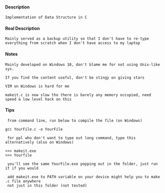#### Description

	Implementation of Data Structure in C

#### Real Description

	Mainly served as a backup utility so that I don't have to re-type
	everything from scratch when I don't have access to my laptop

#### Notes

	Mainly developed on Windows 10, don't blame me for not using Unix-like sys.

	If you find the content useful, don't be stingy on giving stars

	VIM on Windows is hard for me

	makeit.c is now slow tho there is barely any memory occupied, need speed & low level hack on this

#### Tips

     from command line, run below to compile the file (on Windows)

	gcc YourFile.c -o YourFile

     for ppl who don't want to type out long command, type this alternatively (also on Windows)

	>>> makeit.exe
	>>> Yourfile

     you'll see the same YourFile.exe popping out in the folder, just run it if you would

     add makeit.exe to PATH variable on your device might help you to make .c file anywhere 
     not just in this folder (not tested)

